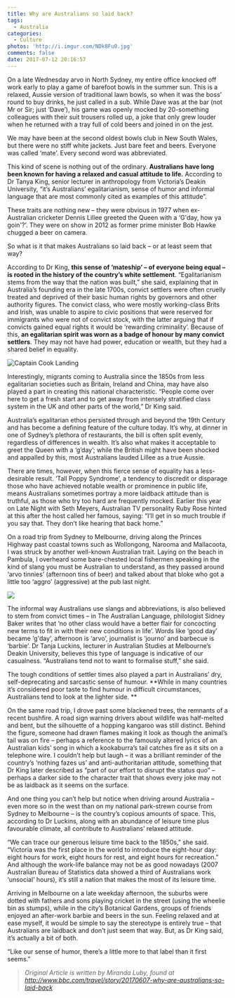 ```yaml
---
title: Why are Australians so laid back?
tags:
  - Australia
categories:
  - Culture
photos: 'http://i.imgur.com/NDk8Fu0.jpg'
comments: false
date: 2017-07-12 20:16:57
---
```


On a late Wednesday arvo in North Sydney, my entire office knocked off work early to play a game of barefoot bowls in the summer sun. This is a relaxed, Aussie version of traditional lawn bowls, so when it was the boss’ round to buy drinks, he just called in a sub. While Dave was at the bar (not Mr or Sir; just ‘Dave’), his game was openly mocked by 20-something colleagues with their suit trousers rolled up, a joke that only grew louder when he returned with a tray full of cold beers and joined in on the jest. 

<!-- more -->

We may have been at the second oldest bowls club in New South Wales, but there were no stiff white jackets. Just bare feet and beers. Everyone was called ‘mate’. Every second word was abbreviated.  

This kind of scene is nothing out of the ordinary. **Australians have long been known for having a relaxed and casual attitude to life.**  According to Dr Tanya King, senior lecturer in anthropology from Victoria’s Deakin University, “it’s Australians’ egalitarianism, sense of humor and informal language that are most commonly cited as examples of this attitude”.

These traits are nothing new – they were obvious in 1977 when ex-Australian cricketer Dennis Lillee greeted the Queen with a ‘G'day, how ya goin'?’. They were on show in 2012 as former prime minister Bob Hawke chugged a beer on camera. 

So what is it that makes Australians so laid back – or at least seem that way?

According to Dr King, **this sense of ‘mateship’ – of everyone being equal – is rooted in the history of the country’s white settlement**. “Egalitarianism stems from the way that the nation was built,” she said, explaining that in Australia’s founding era in the late 1700s, convict settlers were often cruelly treated and deprived of their basic human rights by governors and other authority figures. The convict class, who were mostly working-class Brits and Irish, was unable to aspire to civic positions that were reserved for immigrants who were not of convict stock, with the latter arguing that if convicts gained equal rights it would be ‘rewarding criminality’. Because of this, **an egalitarian spirit was worn as a badge of honour by many convict settlers**. They may not have had power, education or wealth, but they had a shared belief in equality.
 
![Captain Cook Landing](http://i.imgur.com/6WDaqGQ.jpg)

Interestingly, migrants coming to Australia since the 1850s from less egalitarian societies such as Britain, Ireland and China, may have also played a part in creating this national characteristic.  “People come over here to get a fresh start and to get away from intensely stratified class system in the UK and other parts of the world,” Dr King said.

Australia’s egalitarian ethos persisted through and beyond the 19th Century and has become a defining feature of the culture today. It’s why, at dinner in one of Sydney’s plethora of restaurants, the bill is often split evenly, regardless of differences in wealth. It’s also what makes it acceptable to greet the Queen with a ‘g’day’; while the British might have been shocked and appalled by this, most Australians lauded Lillee as a true Aussie.  

There are times, however, when this fierce sense of equality has a less-desirable result. ‘Tall Poppy Syndrome’, a tendency to discredit or disparage those who have achieved notable wealth or prominence in public life, means Australians sometimes portray a more laidback attitude than is truthful, as those who try too hard are frequently mocked. Earlier this year on Late Night with Seth Meyers, Australian TV personality Ruby Rose hinted at this after the host called her famous, saying: “I’ll get in so much trouble if you say that. They don’t like hearing that back home.”

On a road trip from Sydney to Melbourne, driving along the Princes Highway past coastal towns such as Wollongong, Narooma and Mallacoota, I was struck by another well-known Australian trait. Laying on the beach in Pambula, I overheard some bare-chested local fishermen speaking in the kind of slang you must be Australian to understand, as they passed around ‘arvo tinnies’ (afternoon tins of beer) and talked about that bloke who got a little too ‘aggro’ (aggressive) at the pub last night.

![](http://i.imgur.com/eMsKwT8.jpg)

The informal way Australians use slangs and abbreviations, is also believed to stem from convict times – in The Australian Language, philologist Sidney Baker writes that ‘no other class would have a better flair for concocting new terms to fit in with their new conditions in life’. Words like ‘good day’ became ‘g'day’, afternoon is ‘arvo’, journalist is ‘journo’ and barbecue is ‘barbie’.  Dr Tanja Luckins, lecturer in Australian Studies at Melbourne’s Deakin University, believes this type of language is indicative of our casualness. “Australians tend not to want to formalise stuff,” she said. 

The tough conditions of settler times also played a part in Australians’ dry, self-deprecating and sarcastic sense of humour. **While in many countries it’s considered poor taste to find humour in difficult circumstances, Australians tend to look at the lighter side. **

On the same road trip, I drove past some blackened trees, the remnants of a recent bushfire. A road sign warning drivers about wildlife was half-melted and bent, but the silhouette of a hopping kangaroo was still distinct. Behind the figure, someone had drawn flames making it look as though the animal’s tail was on fire – perhaps a reference to the famously altered lyrics of an Australian kids’ song in which a kookaburra’s tail catches fire as it sits on a telephone wire. I couldn’t help but laugh – it was a brilliant reminder of the country’s ‘nothing fazes us’ and anti-authoritarian attitude, something that Dr King later described as “part of our effort to disrupt the status quo” – perhaps a darker side to the character trait that shows every joke may not be as laidback as it seems on the surface.

And one thing you can’t help but notice when driving around Australia – even more so in the west than on my national park-strewn course from Sydney to Melbourne – is the country’s copious amounts of space. This, according to Dr Luckins, along with an abundance of leisure time plus favourable climate, all contribute to Australians’ relaxed attitude.

“We can trace our generous leisure time back to the 1850s,” she said. “Victoria was the first place in the world to introduce the eight-hour day: eight hours for work, eight hours for rest, and eight hours for recreation.”  And although the work-life balance may not be as good nowadays (2007 Australian Bureau of Statistics data showed a third of Australians work ‘unsocial’ hours), it’s still a nation that makes the most of its leisure time.

Arriving in Melbourne on a late weekday afternoon, the suburbs were dotted with fathers and sons playing cricket in the street (using the wheelie bin as stumps), while in the city’s Botanical Gardens, groups of friends enjoyed an after-work barbie and beers in the sun. Feeling relaxed and at ease myself, it would be simple to say the stereotype is entirely true – that Australians are laidback and don’t just seem that way. But, as Dr King said, it’s actually a bit of both.  

“Like our sense of humor, there’s a little more to that label than it first seems.”


> *Original Article is written by Miranda Luby, found at http://www.bbc.com/travel/story/20170607-why-are-australians-so-laid-back*